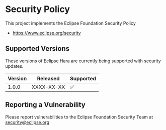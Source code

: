 # Security Policy

This project implements the Eclipse Foundation Security Policy

* https://www.eclipse.org/security

## Supported Versions

These versions of Eclipse Hara are currently being supported with security
updates.

| Version | Released   | Supported          | 
| ------- | ---------- | ------------------ | 
| 1.0.0   | XXXX-XX-XX | :white_check_mark: | 

## Reporting a Vulnerability

Please report vulnerabilities to the Eclipse Foundation Security Team at
security@eclipse.org
